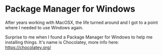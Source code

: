 # Package Manager for Windows
After years working with MacOSX, the life turned around and I got to a point where I needed to use Windows again.

Surprise to me when I found a Package Manager for Windows to help me installing things.
It's name is Chocolatey, more info here: https://chocolatey.org/
